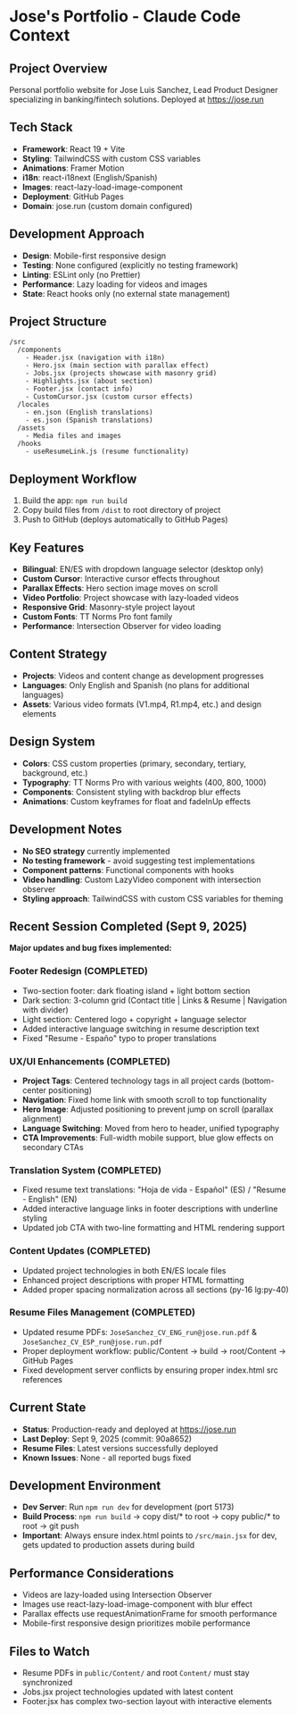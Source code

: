 # Jose's Portfolio - Claude Code Context

## Project Overview
Personal portfolio website for Jose Luis Sanchez, Lead Product Designer specializing in banking/fintech solutions. Deployed at https://jose.run

## Tech Stack
- **Framework**: React 19 + Vite
- **Styling**: TailwindCSS with custom CSS variables
- **Animations**: Framer Motion  
- **i18n**: react-i18next (English/Spanish)
- **Images**: react-lazy-load-image-component
- **Deployment**: GitHub Pages
- **Domain**: jose.run (custom domain configured)

## Development Approach
- **Design**: Mobile-first responsive design
- **Testing**: None configured (explicitly no testing framework)
- **Linting**: ESLint only (no Prettier)
- **Performance**: Lazy loading for videos and images
- **State**: React hooks only (no external state management)

## Project Structure
```
/src
  /components
    - Header.jsx (navigation with i18n)
    - Hero.jsx (main section with parallax effect)
    - Jobs.jsx (projects showcase with masonry grid)
    - Highlights.jsx (about section)
    - Footer.jsx (contact info)
    - CustomCursor.jsx (custom cursor effects)
  /locales
    - en.json (English translations)
    - es.json (Spanish translations)
  /assets
    - Media files and images
  /hooks
    - useResumeLink.js (resume functionality)
```

## Deployment Workflow
1. Build the app: `npm run build`
2. Copy build files from `/dist` to root directory of project
3. Push to GitHub (deploys automatically to GitHub Pages)

## Key Features
- **Bilingual**: EN/ES with dropdown language selector (desktop only)
- **Custom Cursor**: Interactive cursor effects throughout
- **Parallax Effects**: Hero section image moves on scroll
- **Video Portfolio**: Project showcase with lazy-loaded videos
- **Responsive Grid**: Masonry-style project layout
- **Custom Fonts**: TT Norms Pro font family
- **Performance**: Intersection Observer for video loading

## Content Strategy
- **Projects**: Videos and content change as development progresses
- **Languages**: Only English and Spanish (no plans for additional languages)
- **Assets**: Various video formats (V1.mp4, R1.mp4, etc.) and design elements

## Design System
- **Colors**: CSS custom properties (primary, secondary, tertiary, background, etc.)
- **Typography**: TT Norms Pro with various weights (400, 800, 1000)
- **Components**: Consistent styling with backdrop blur effects
- **Animations**: Custom keyframes for float and fadeInUp effects

## Development Notes
- **No SEO strategy** currently implemented
- **No testing framework** - avoid suggesting test implementations
- **Component patterns**: Functional components with hooks
- **Video handling**: Custom LazyVideo component with intersection observer
- **Styling approach**: TailwindCSS with custom CSS variables for theming

## Recent Session Completed (Sept 9, 2025)
**Major updates and bug fixes implemented:**

### Footer Redesign (COMPLETED)
- Two-section footer: dark floating island + light bottom section
- Dark section: 3-column grid (Contact title | Links & Resume | Navigation with divider)
- Light section: Centered logo + copyright + language selector
- Added interactive language switching in resume description text
- Fixed "Resume - Españo" typo to proper translations

### UX/UI Enhancements (COMPLETED)
- **Project Tags**: Centered technology tags in all project cards (bottom-center positioning)
- **Navigation**: Fixed home link with smooth scroll to top functionality  
- **Hero Image**: Adjusted positioning to prevent jump on scroll (parallax alignment)
- **Language Switching**: Moved from hero to header, unified typography
- **CTA Improvements**: Full-width mobile support, blue glow effects on secondary CTAs

### Translation System (COMPLETED)
- Fixed resume text translations: "Hoja de vida - Español" (ES) / "Resume - English" (EN)
- Added interactive language links in footer descriptions with underline styling
- Updated job CTA with two-line formatting and HTML rendering support

### Content Updates (COMPLETED)
- Updated project technologies in both EN/ES locale files
- Enhanced project descriptions with proper HTML formatting
- Added proper spacing normalization across all sections (py-16 lg:py-40)

### Resume Files Management (COMPLETED)
- Updated resume PDFs: `JoseSanchez_CV_ENG_run@jose.run.pdf` & `JoseSanchez_CV_ESP_run@jose.run.pdf`
- Proper deployment workflow: public/Content → build → root/Content → GitHub Pages
- Fixed development server conflicts by ensuring proper index.html src references

## Current State
- **Status**: Production-ready and deployed at https://jose.run
- **Last Deploy**: Sept 9, 2025 (commit: 90a8652)
- **Resume Files**: Latest versions successfully deployed
- **Known Issues**: None - all reported bugs fixed

## Development Environment
- **Dev Server**: Run `npm run dev` for development (port 5173)
- **Build Process**: `npm run build` → copy dist/* to root → copy public/* to root → git push
- **Important**: Always ensure index.html points to `/src/main.jsx` for dev, gets updated to production assets during build

## Performance Considerations
- Videos are lazy-loaded using Intersection Observer
- Images use react-lazy-load-image-component with blur effect
- Parallax effects use requestAnimationFrame for smooth performance
- Mobile-first responsive design prioritizes mobile performance

## Files to Watch
- Resume PDFs in `public/Content/` and root `Content/` must stay synchronized
- Jobs.jsx project technologies updated with latest content
- Footer.jsx has complex two-section layout with interactive elements